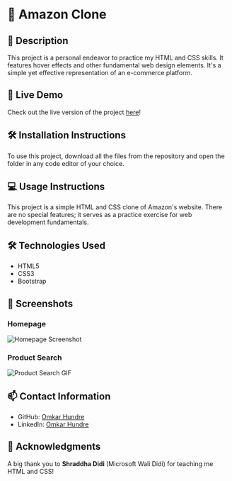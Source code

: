 # 🌟 Amazon Clone

## 📜 Description
This project is a personal endeavor to practice my HTML and CSS skills. It features hover effects and other fundamental web design elements. It's a simple yet effective representation of an e-commerce platform.

## 🚀 Live Demo
Check out the live version of the project [here](https://omkar-hundre.github.io/Amazon-Clone/)!

## 🛠️ Installation Instructions
To use this project, download all the files from the repository and open the folder in any code editor of your choice.

## 💻 Usage Instructions
This project is a simple HTML and CSS clone of Amazon's website. There are no special features; it serves as a practice exercise for web development fundamentals.

## 🛠️ Technologies Used
- HTML5
- CSS3
- Bootstrap

## 📸 Screenshots
### Homepage
![Homepage Screenshot](screenshots/screenshot.png)

### Product Search
![Product Search GIF](screenshots/AmazonGif.gif)

## 📫 Contact Information
- GitHub: [Omkar Hundre](https://github.com/Omkar-Hundre)
- LinkedIn: [Omkar Hundre](https://www.linkedin.com/in/hundreomkar/)

## 🙏 Acknowledgments
A big thank you to **Shraddha Didi** (Microsoft Wali Didi) for teaching me HTML and CSS!
